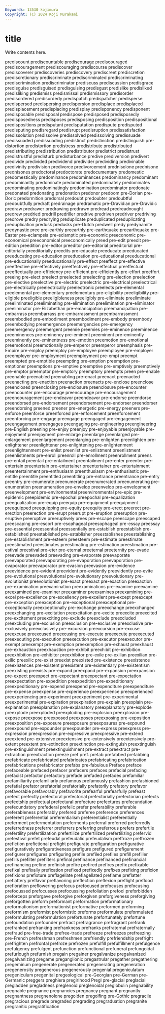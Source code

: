 ```yaml
---
Keywords: 13530 kojimura
Copyright: (C) 2024 Koji Murakami
---
```


# title

Write contents here.



 prediscount prediscountable prediscourage prediscouraged prediscouragement prediscouraging prediscourse prediscover
prediscoverer prediscoveries prediscovery prediscreet prediscretion prediscretionary prediscriminate prediscriminated prediscriminating prediscrimination
prediscriminator prediscuss prediscussion predisgrace predisguise predisguised predisguising predisgust predislike predisliked
predisliking predismiss predismissal predismissory predisorder predisordered predisorderly predispatch predispatcher predisperse
predispersed predispersing predispersion predisplace predisplaced predisplacement predisplacing predisplay predisponency predisponent
predisposable predisposal predispose predisposed predisposedly predisposedness predisposes predisposing predisposition predispositional
predispositions predisputant predisputation predispute predisputed predisputing predisregard predisrupt predisruption predissatisfaction
predissolution predissolve predissolved predissolving predissuade predissuaded predissuading predistinct predistinction predistinguish
pre-distortion predistortion predistress predistribute predistributed predistributing predistribution predistributor predistrict predistrust
predistrustful predisturb predisturbance predive prediversion predivert predivide predivided predividend predivider
predividing predivinable predivinity predivision predivorce predivorcement prednisolone prednisone prednisones predoctoral
predoctorate predocumentary predomestic predomestically predominance predominances predominancy predominant predominantly predominate
predominated predominately predominates predominating predominatingly predomination predominator predonate predonated predonating
predonation predonor predoom pre-Dorian pre-Doric predormition predorsal predoubt predoubter predoubtful
predoubtfully predraft predrainage predramatic pre-Dravidian pre-Dravidic predraw predrawer predrawing predrawn
predread predreadnought predrew predried predrill predriller predrive predriven predriver predriving
predrove predry predrying preduplicate preduplicated preduplicating preduplication predusk predusks pre-Dutch
predwell predy predynamite predynastic pree pre-earthly preearthly pre-earthquake preearthquake pre-Easter
pre-eclampsia pre-eclamptic pre-economic preeconomic pre-economical preeconomical preeconomically preed pre-edit preedit
pre-edition preedition pre-editor preeditor pre-editorial preeditorial pre-editorially preeditorially preedits pre-educate
preeducate preeducated preeducating pre-education preeducation pre-educational preeducational pre-educationally preeducationally pre-effect
preeffect pre-effective preeffective pre-effectively preeffectively pre-effectual preeffectual preeffectually pre-efficiency pre-efficient
pre-efficiently pre-effort preeffort preeing pre-elect preelect preelected preelecting pre-election preelection
pre-elective preelective pre-electric preelectric pre-electrical preelectrical pre-electrically preelectrically preelectronic preelects
pre-elemental preelemental pre-elementary preelementary pre-eligibility preeligibility pre-eligible preeligible preeligibleness preeligibly
pre-eliminate preeliminate preeliminated preeliminating pre-elimination preelimination pre-eliminator preeliminator pre-Elizabethan pre-emancipation
preemancipation pre-embarrass preembarrass pre-embarrassment preembarrassment preembodied pre-embodiment preembodiment pre-embody preembody
preembodying preemergence preemergencies pre-emergency preemergency preemergent preemie preemies pre-eminence preeminence
preeminences pre-eminency pre-eminent preeminent pre-eminently preeminently pre-eminentness pre-emotion preemotion pre-emotional
preemotional preemotionally pre-emperor preemperor preemphasis pre-Empire pre-employ preemploy pre-employee preemployee
pre-employer preemployer pre-employment preemployment pre-empt preempt preempted pre-emptible preempting pre-emption
preemption pre-emptioner preemptions pre-emptive preemptive pre-emptively preemptively pre-emptor preemptor pre-emptory
preemptory preempts preen pre-enable preenable preenabled preenabling pre-enact preenact preenacted
preenacting pre-enaction preenaction preenacts pre-enclose preenclose preenclosed preenclosing pre-enclosure preenclosure
pre-encounter preencounter pre-encourage preencourage pre-encouragement preencouragement pre-endeavor preendeavor pre-endorse preendorse
preendorsed pre-endorsement preendorsement pre-endorser preendorser preendorsing preened preener pre-energetic pre-energy
preeners pre-enforce preenforce preenforced pre-enforcement preenforcement preenforcing pre-engage preengage preengaged
pre-engagement preengagement preengages preengaging pre-engineering preengineering pre-English preening pre-enjoy preenjoy
pre-enjoyable preenjoyable pre-enjoyment preenjoyment pre-enlarge preenlarge preenlarged pre-enlargement preenlargement preenlarging
pre-enlighten preenlighten pre-enlightener preenlightener pre-enlightening pre-enlightenment preenlightenment pre-enlist preenlist pre-enlistment
preenlistment preenlistments pre-enroll preenroll pre-enrollment preenrollment preens pre-entail preentail pre-entailment
preentailment pre-enter preenter pre-entertain preentertain pre-entertainer preentertainer pre-entertainment preentertainment pre-enthusiasm
preenthusiasm pre-enthusiastic pre-entitle preentitle preentitled preentitling pre-entrance preentrance pre-entry preentry
pre-enumerate preenumerate preenumerated preenumerating pre-enumeration preenumeration pre-envelop preenvelop pre-envelopment preenvelopment
pre-environmental preenvironmental pre-epic pre-epidemic preepidemic pre-epochal preepochal pre-equalization preequalization pre-equip
preequip pre-equipment preequipment preequipped preequipping pre-equity preequity pre-erect preerect pre-erection
preerection pre-erupt preerupt pre-eruption preeruption pre-eruptive preeruptive preeruptively prees pre-escape
preescape preescaped preescaping pre-escort pre-esophageal preesophageal pre-essay preessay pre-essential preessential
preessentially pre-establish preestablish pre-established preestablished pre-establisher preestablishes preestablishing pre-establishment pre-esteem
preesteem pre-estimate preestimate preestimated preestimates preestimating pre-estimation preestimation pre-estival preestival
pre-eter pre-eternal preeternal preeternity pre-evade preevade preevaded preevading pre-evaporate preevaporate
preevaporated preevaporating pre-evaporation preevaporation pre-evaporator preevaporator pre-evasion preevasion pre-evidence preevidence
pre-evident preevident pre-evidently preevidently pre-evite pre-evolutional preevolutional pre-evolutionary preevolutionary pre-evolutionist
preevolutionist pre-exact preexact pre-exaction preexaction pre-examination preexamination preexaminations pre-examine preexamine
preexamined pre-examiner preexaminer preexamines preexamining pre-excel pre-excellence pre-excellency pre-excellent pre-except
preexcept pre-exception preexception pre-exceptional preexceptional pre-exceptionally preexceptionally pre-exchange preexchange preexchanged
preexchanging pre-excitation preexcitation pre-excite preexcite preexcited pre-excitement preexciting pre-exclude preexclude
preexcluded preexcluding pre-exclusion preexclusion pre-exclusive preexclusive pre-exclusively preexclusively pre-excursion preexcursion
pre-excuse preexcuse preexcused preexcusing pre-execute preexecute preexecuted preexecuting pre-execution preexecution
pre-executor preexecutor pre-exempt preexempt pre-exemption preexemption pre-exhaust preexhaust pre-exhaustion preexhaustion
pre-exhibit preexhibit pre-exhibition preexhibition pre-exhibitor preexhibitor pre-exile pre-exilian preexilian pre-exilic
preexilic pre-exist preexist preexisted pre-existence preexistence preexistences pre-existent preexistent pre-existentiary
pre-existentism preexisting preexists pre-expand preexpand pre-expansion preexpansion pre-expect preexpect pre-expectant
preexpectant pre-expectation preexpectation pre-expedition preexpedition pre-expeditionary preexpeditionary pre-expend preexpend pre-expenditure
preexpenditure pre-expense preexpense pre-experience preexperience preexperienced preexperiencing pre-experiment preexperiment pre-experimental
preexperimental pre-expiration preexpiration pre-explain preexplain pre-explanation preexplanation pre-explanatory preexplanatory pre-explode
preexplode preexploded preexploding pre-explosion preexplosion pre-expose preexpose preexposed preexposes preexposing
pre-exposition preexposition pre-exposure preexposure preexposures pre-expound preexpound pre-expounder preexpounder pre-express
preexpress pre-expression preexpression pre-expressive preexpressive pre-extend preextend pre-extensive preextensive pre-extensively
preextensively pre-extent preextent pre-extinction preextinction pre-extinguish preextinguish pre-extinguishment preextinguishment pre-extract
preextract pre-extraction preextraction preeze pref pref. prefab prefabbed prefabbing prefabricate
prefabricated prefabricates prefabricating prefabrication prefabrications prefabricator prefabs pre-fabulous Preface preface
prefaceable prefaced prefacer prefacers prefaces prefacial prefacing prefacist prefactor prefactory
prefade prefaded prefades prefamiliar prefamiliarity prefamiliarly prefamous prefamously prefashion prefashioned
prefatial prefator prefatorial prefatorially prefatorily prefatory prefavor prefavorable prefavorably prefavorite
prefearful prefearfully prefeast prefect prefectly prefectoral prefectorial prefectorially prefectorian prefects
prefectship prefectual prefectural prefecture prefectures prefecundation prefecundatory prefederal prefelic prefer
preferability preferable preferableness preferably prefered preferee preference preferences preferent preferential
preferentialism preferentialist preferentially preferment prefermentation preferments preferral preferred preferredly preferredness
preferrer preferrers preferring preferrous prefers prefertile prefertility prefertilization prefertilize prefertilized
prefertilizing prefervid prefestival prefet prefeudal prefeudalic prefeudalism preffroze preffrozen prefiction
prefictional prefight prefigurate prefiguration prefigurative prefiguratively prefigurativeness prefigure prefigured prefigurement
prefigurer prefigures prefiguring prefile prefiled prefiles prefill prefiller prefills prefilter
prefilters prefinal prefinance prefinanced prefinancial prefinancing prefine prefinish prefire prefired
prefires prefix prefixable prefixal prefixally prefixation prefixed prefixedly prefixes prefixing
prefixion prefixions prefixture preflagellate preflagellated preflame preflatter preflattery preflavor preflavoring
preflection preflexion preflight preflood prefloration preflowering prefocus prefocused prefocuses prefocusing
prefocussed prefocusses prefocussing prefoliation prefool preforbidden preforceps preforgave preforgive preforgiven
preforgiveness preforgiving preforgotten preform preformant preformation preformationary preformationism preformationist preformative
preformed preforming preformism preformist preformistic preforms preformulate preformulated preformulating preformulation
prefortunate prefortunately prefortune prefoundation prefounder prefract prefragrance prefragrant prefrank prefranked
prefranking prefrankness prefranks prefraternal prefraternally prefraud pre-free-trade prefree-trade prefreeze prefreezes
prefreezing pre-French prefreshman prefreshmen prefriendly prefriendship prefright prefrighten prefrontal prefroze
prefrozen prefulfill prefulfillment prefulgence prefulgency prefulgent prefunction prefunctional prefuneral prefungoidal
prefurlough prefurnish pregain pregainer pregalvanize pregalvanized pregalvanizing pregame preganglionic pregastrular
pregather pregathering pregeminum pregenerate pregenerated pregenerating pregeneration pregenerosity pregenerous pregenerously
pregenial pregeniculatum pregeniculum pregenital pregeological pre-Georgian pre-German pre-Germanic preggers preghiera
pregirlhood Pregl pre-glacial preglacial pregladden pregladness preglenoid preglenoidal preglobulin pregnability
pregnable pregnance pregnancies pregnancy pregnant pregnantly pregnantness pregnenolone pregolden pregolfing
pre-Gothic pregracile pregracious pregrade pregraded pregrading pregraduation pregranite pregranitic pregratification
